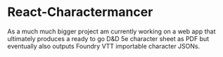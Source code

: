 # React-Charactermancer

As a much much bigger project am currently working on a web app that ultimately produces a ready to go D&D 5e character sheet as PDF but eventually also outputs Foundry VTT importable character JSONs.
